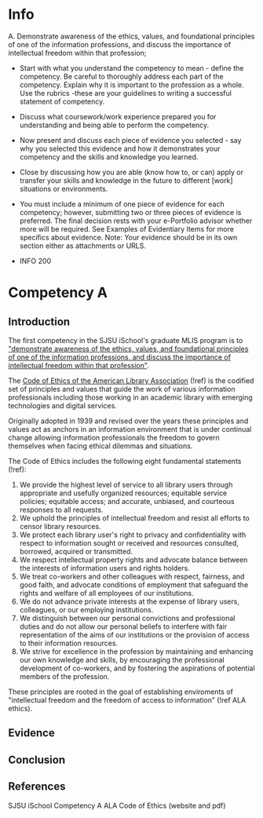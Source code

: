 # Info

A. Demonstrate awareness of the ethics, values, and foundational principles of one of the information professions, and discuss the importance of intellectual freedom within that profession;

- Start with what you understand the competency to mean - define the competency. Be careful to thoroughly address each part of the competency. Explain why it is important to the profession as a whole. Use the rubrics -these are your guidelines to writing a successful statement of competency.
- Discuss what coursework/work experience prepared you for understanding and being able to perform the competency.
- Now present and discuss each piece of evidence you selected - say why you selected this evidence and how it demonstrates your competency and the skills and knowledge you learned.
- Close by discussing how you are able (know how to, or can) apply or transfer your skills and knowledge in the future to different [work] situations or environments.
- You must include a minimum of one piece of evidence for each competency; however, submitting two or three pieces of evidence is preferred. The final decision rests with your e-Portfolio advisor whether more will be required. See Examples of Evidentiary Items for more specifics about evidence. Note: Your evidence should be in its own section either as attachments or URLS.

- INFO 200

# Competency A

## Introduction

The first competency in the SJSU iSchool's graduate MLIS program is to ["demonstrate awareness of the ethics, values, and foundational principles of one of the information professions, and discuss the importance of intellectual freedom within that profession"][comp a]. 

The [Code of Ethics of the American Library Association][code of ethics] (!ref) is the codified set of principles and values that guide the work of various information professionals including those working in an academic library with emerging technologies and digital services.

Originally adopted in 1939 and revised over the years these principles and values act as anchors in an information environment that is under continual change allowing information professionals the freedom to govern themselves when facing ethical dilemmas and situations. 

The Code of Ethics includes the following eight fundamental statements (!ref):

1. We provide the highest level of service to all library users through appropriate and usefully organized resources; equitable service policies; equitable access; and accurate, unbiased, and courteous responses to all requests.
2. We uphold the principles of intellectual freedom and resist all efforts to censor library resources.
3. We protect each library user's right to privacy and confidentiality with respect to information sought or received and resources consulted, borrowed, acquired or transmitted.
4. We respect intellectual property rights and advocate balance between the interests of information users and rights holders.
5. We treat co-workers and other colleagues with respect, fairness, and good faith, and advocate conditions of employment that safeguard the rights and welfare of all employees of our institutions.
6. We do not advance private interests at the expense of library users, colleagues, or our employing institutions.
7. We distinguish between our personal convictions and professional duties and do not allow our personal beliefs to interfere with fair representation of the aims of our institutions or the provision of access to their information resources.
8. We strive for excellence in the profession by maintaining and enhancing our own knowledge and skills, by encouraging the professional development of co-workers, and by fostering the aspirations of potential members of the profession.

These principles are rooted in the goal of establishing enviroments of "intellectual freedom and the freedom of access to information" (!ref ALA ethics).

## Evidence

## Conclusion

## References

SJSU iSchool Competency A
ALA Code of Ethics (website and pdf)

[comp a]: http://ischool.sjsu.edu/current-students/courses/core-competencies "SJSU iSchool MLIS Core Competencies"
[code of ethics]: http://www.ala.org/advocacy/proethics/codeofethics/codeethics "ALA Code of Ethics"

